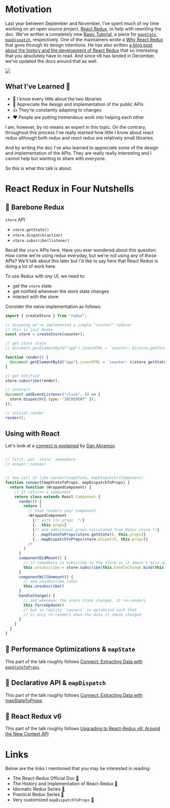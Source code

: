# Motivation

Last year between September and November, I've spent much of my time working on an open source project, [React Redux](https://react-redux.js.org), to help with rewriting the doc.
We've written a completely new [Basic Tutorial](https://react-redux.js.org/introduction/basic-tutorial), a piece for [`mapState`](https://react-redux.js.org/using-react-redux/connect-mapstate), [`mapDispatch`](https://react-redux.js.org/using-react-redux/connect-mapdispatch), respectively.
One of the maintainers wrote a [Why React Redux](https://react-redux.js.org/introduction/why-use-react-redux) that goes through its design intentions.
He has also written [a blog post about the history and the development of React Redux](https://blog.isquaredsoftware.com/2018/11/react-redux-history-implementation/) that so interesting that you absolutely have to read.
And since v6 has landed in December, we've updated the docs around that as well.

![](https://i.imgur.com/hd1rZE1.png)

## What I've Learned 🤔

- 🤔 I know every little about the two libraries
- 🔮 Appreciate the design and implementation of the public APIs
- 👍 They're constantly adapting to changes
- ❤️ People are putting tremendous work into helping each other

I am, however, by no means an expert in this topic.
On the contrary, throughout this process I've really learned how little I know about react redux although both redux and react redux are relatively small libraries.

And by writing the doc I've also learned to appreciate some of the design and implementation of the APIs.
They are really really interesting and I cannot help but wanting to share with everyone.

So this is what this talk is about.

# React Redux in Four Nutshells

## 🌰 Barebone Redux

`store` API

- `store.getState()`
- `store.dispatch(action)`
- `store.subscribe(listener)`

Recall the `store` APIs here.
Have you ever wondered about this question:
How come we're using redux everyday, but we're not using any of those APIs?
We'll talk about this later but I'd like to say here that React Redux is doing a lot of work here.

To use Redux with _any_ UI, we need to:

- get the `store` state
- get notified whenever the store state changes
- interact with the store

Consider the naive implementation as follows:

```javascript
import { createStore } from "redux";

// assuming we've implemented a simple "counter" reducer
// this is just Redux
const store = createStore(counter);

// get store state
// document.getElementById("app").innerHTML = `counter: ${store.getState()}`;

function render() {
  document.getElementById("app").innerHTML = `counter: ${store.getState()}`;
}

// get notified
store.subscribe(render);

// interact
document.addEventListener("click", () => {
  store.dispatch({ type: "INCREMENT" });
});

// initial render
render();
```

## Using with React

Let's look at a [connect.js explained](https://gist.github.com/gaearon/1d19088790e70ac32ea636c025ba424e) by [Dan Abramov](https://twitter.com/dan_abramov).

```javascript

// first, put `store` somewhere
// answer: context


// You call it like connect(mapState, mapDispatch)(Component)
function connect(mapStateToProps, mapDispatchToProps) {
  return function (WrappedComponent) {
    // It returns a component
    return class extends React.Component {
      render() {
        return (
          // that renders your component
          <WrappedComponent
            {/* with its props  */}
            {...this.props}
            {/* and additional props calculated from Redux store */}
            {...mapStateToProps(store.getState(), this.props)}
            {...mapDispatchToProps(store.dispatch, this.props)}
          />
        )
      }
      componentDidMount() {
        // it remembers to subscribe to the store so it doesn't miss updates
        this.unsubscribe = store.subscribe(this.handleChange.bind(this))
      }
      componentWillUnmount() {
        // and unsubscribe later
        this.unsubscribe()
      }
      handleChange() {
        // and whenever the store state changes, it re-renders
        this.forceUpdate()
        // but in reality `connect` is optimized such that
        // it only re-renders when the data it needs changed
      }
    }
  }
}
```

## 🌰 Performance Optimizations & `mapState`

This part of the talk roughly follows [Connect: Extracting Data with `mapStateToProps`](https://react-redux.js.org/using-react-redux/connect-mapstate).

## 🌰 Declarative API & `mapDispatch`

This part of the talk roughly follows [Connect: Extracting Data with mapStateToProps](https://react-redux.js.org/using-react-redux/connect-mapstate)

## 🌰 React Redux v6

This part of the talk roughly follows [Upgrading to React-Redux v6: Around the New Context API](../upgrading-react-redux-v6)

# Links

Below are the links I mentioned that you may be interested in reading:

- The React-Redux Official Doc [🔗](http://react-redux.js.org)
- The History and Implementation of React-Redux [🔗](https://blog.isquaredsoftware.com/2018/11/react-redux-history-implementation/)
- Idiomatic Redux Series [🔗](https://blog.isquaredsoftware.com/series/idiomatic-redux/)
- Practical Redux Series [🔗](https://blog.isquaredsoftware.com/series/practical-redux/)
- Very customized `mapDispatchToProps` [🔗](https://gist.github.com/heygrady/c6c17fc7cbdd978f93a746056f618552)
